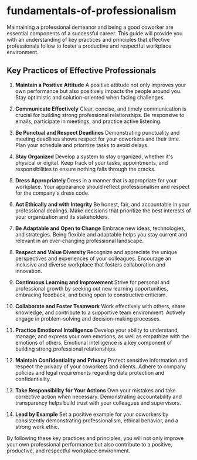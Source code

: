# fundamentals-of-professionalism

Maintaining a professional demeanor and being a good coworker are essential components of a successful career. This guide will provide you with an understanding of key practices and principles that effective professionals follow to foster a productive and respectful workplace environment.

## Key Practices of Effective Professionals

1. **Maintain a Positive Attitude**
   A positive attitude not only improves your own performance but also positively impacts the people around you. Stay optimistic and solution-oriented when facing challenges.

2. **Communicate Effectively**
   Clear, concise, and timely communication is crucial for building strong professional relationships. Be responsive to emails, participate in meetings, and practice active listening.

3. **Be Punctual and Respect Deadlines**
   Demonstrating punctuality and meeting deadlines shows respect for your coworkers and their time. Plan your schedule and prioritize tasks to avoid delays.

4. **Stay Organized**
   Develop a system to stay organized, whether it's physical or digital. Keep track of your tasks, appointments, and responsibilities to ensure nothing falls through the cracks.

5. **Dress Appropriately**
   Dress in a manner that is appropriate for your workplace. Your appearance should reflect professionalism and respect for the company's dress code.

6. **Act Ethically and with Integrity**
   Be honest, fair, and accountable in your professional dealings. Make decisions that prioritize the best interests of your organization and its stakeholders.

7. **Be Adaptable and Open to Change**
   Embrace new ideas, technologies, and strategies. Being flexible and adaptable helps you stay current and relevant in an ever-changing professional landscape.

1. **Respect and Value Diversity**
   Recognize and appreciate the unique perspectives and experiences of your colleagues. Encourage an inclusive and diverse workplace that fosters collaboration and innovation.

2. **Continuous Learning and Improvement**
   Strive for personal and professional growth by seeking out new learning opportunities, embracing feedback, and being open to constructive criticism.

3. **Collaborate and Foster Teamwork**
   Work effectively with others, share knowledge, and contribute to a supportive team environment. Actively engage in problem-solving and decision-making processes.

4. **Practice Emotional Intelligence**
   Develop your ability to understand, manage, and express your own emotions, as well as empathize with the emotions of others. Emotional intelligence is a key component of building strong professional relationships.

5. **Maintain Confidentiality and Privacy**
   Protect sensitive information and respect the privacy of your coworkers and clients. Adhere to company policies and legal requirements regarding data protection and confidentiality.

6. **Take Responsibility for Your Actions**
   Own your mistakes and take corrective action when necessary. Demonstrating accountability and transparency helps build trust with your colleagues and supervisors.

7. **Lead by Example**
   Set a positive example for your coworkers by consistently demonstrating professionalism, ethical behavior, and a strong work ethic.

By following these key practices and principles, you will not only improve your own professional performance but also contribute to a positive, productive, and respectful workplace environment.
